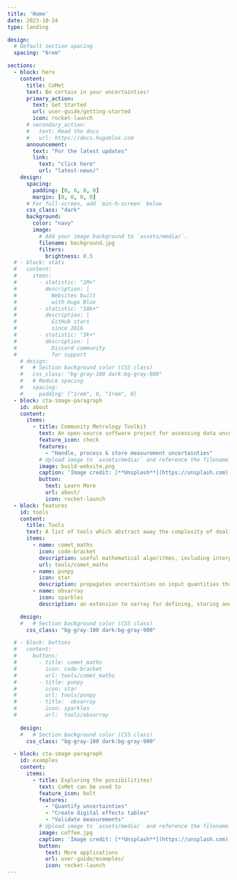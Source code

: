 ```yaml
---
title: 'Home'
date: 2023-10-24
type: landing

design:
  # Default section spacing
  spacing: "6rem"

sections:
  - block: hero
    content:
      title: CoMet
      text: Be certain in your uncertainties!
      primary_action:
        text: Get Started
        url: user-guide/getting-started
        icon: rocket-launch
      # secondary_action:
      #   text: Read the docs
      #   url: https://docs.hugoblox.com
      announcement:
        text: "For the latest updates"
        link:
          text: "click here"
          url: "latest-news/"
    design:
      spacing:
        padding: [0, 0, 0, 0]
        margin: [0, 0, 0, 0]
      # For full-screen, add `min-h-screen` below
      css_class: "dark"
      background:
        color: "navy"
        image:
          # Add your image background to `assets/media/`.
          filename: background.jpg
          filters:
            brightness: 0.5
  # - block: stats
  #   content:
  #     items:
  #       - statistic: "1M+"
  #         description: |
  #           Websites built  
  #           with Hugo Blox
  #       - statistic: "10k+"
  #         description: |
  #           GitHub stars  
  #           since 2016
  #       - statistic: "3k+"
  #         description: |
  #           Discord community  
  #           for support
    # design:
    #   # Section background color (CSS class)
    #   css_class: "bg-gray-100 dark:bg-gray-900"
    #   # Reduce spacing
    #   spacing:
    #     padding: ["1rem", 0, "1rem", 0]
  - block: cta-image-paragraph
    id: about
    content:
      items:
        - title: Community Metrology Toolkit
          text: An open-source software project for assessing data uncertainties.
          feature_icon: check
          features:
            - "Handle, process & store measurement uncertainties"
          # Upload image to `assets/media/` and reference the filename here
          image: build-website.png
          caption: 'Image credit: [**Unsplash**](https://unsplash.com)'
          button:
            text: Learn More
            url: about/
            icon: rocket-launch
  - block: features
    id: tools
    content:
      title: Tools
      text: A list of tools which abstract away the complexity of dealing with uncertainties.
      items:
        - name: comet_maths
          icon: code-bracket
          description: useful mathematical algorithms, including interpolation with uncertainties
          url: tools/comet_maths
        - name: punpy
          icon: star
          description: propagates uncertainties on input quantities through any python function, evaluating the uncertainty on the output
        - name: obsarray
          icon: sparkles
          description: an extension to xarray for defining, storing and interfacing with uncertainty and measurement error-covariance information in NetCDF files using standardised metadata

    design:
    #   # Section background color (CSS class)
      css_class: "bg-gray-100 dark:bg-gray-900"

  # - block: buttons
  #   content:
  #     buttons:
  #       - title: comet_maths
  #         icon: code-bracket
  #         url: tools/comet_maths
  #       - title: punpy
  #         icon: star
  #         url: tools/punpy
  #       - title:  obsarray
  #         icon: sparkles
  #         url:  tools/obsarray
          
    design:
    #   # Section background color (CSS class)
      css_class: "bg-gray-100 dark:bg-gray-900"

  - block: cta-image-paragraph
    id: examples
    content:
      items:
        - title: Exploring the possibilitites!
          text: CoMet can be used to
          feature_icon: bolt
          features:
            - "Quantify uncertainties"
            - "Create digital effects tables"
            - "Validate measurements"
          # Upload image to `assets/media/` and reference the filename here
          image: coffee.jpg
          caption: 'Image credit: [**Unsplash**](https://unsplash.com)'
          button:
            text: More applications
            url: user-guide/examples/
            icon: rocket-launch
---
```


